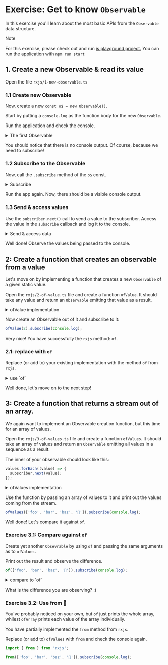 # Exercise: Get to know `Observable`

In this exercise you'll learn about the most basic APIs from the `Observable` data structure.

> [!NOTE]
> For this exercise, please check out and run [js playground project.](https://github.com/push-based/js-playground)
> You can run the application with `npm run start`

## 1. Create a new Observable & read its value

Open the file `rxjs/1-new-observable.ts`

### 1.1 Create new Observable

Now, create a new `const o$ = new Observable()`.

Start by putting a `console.log` as the function body for the new `Observable`.

Run the application and check the console.

<details>
  <summary>The first Observable</summary>

```ts
// rxjs/exercise1.ts

import { Observable } from 'rxjs';

const o$ = new Observable(() => {
  console.log('im here');
});
```

</details>

You should notice that there is no console output. Of course, because we need to subscribe!

### 1.2 Subscribe to the Observable

Now, call the `.subscribe` method of the `o$` const.

<details>
  <summary>Subscribe</summary>

```ts
// rxjs/1-new-observable.ts

import { Observable } from 'rxjs';

const o$ = new Observable(() => {
  console.log('im here');
});

o$.subscribe();
```

</details>

Run the app again. Now, there should be a visible console output.

### 1.3 Send & access values

Use the `subscriber.next()` call to send a value to the subscriber.
Access the value in the `subscribe` callback and log it to the console.

<details>
  <summary>Send & access data</summary>

```ts
// rxjs/1-new-observable.ts

import { Observable } from 'rxjs';

const o$ = new Observable((subscriber) => {
  console.log('im here');
  subscriber.next(42);
});

o$.subscribe(value => {
  console.log('a value', value);
});
```

</details>


Well done! Observe the values being passed to the console.

## 2: Create a function that creates an observable from a value

Let's move on by implementing a function that creates a new `Observable` of a given static value.

Open the `rxjs/2-of-value.ts` file and create a function `ofValue`. It should take any value and return an
`Observable` emitting that value as a result.

<details>
  <summary>ofValue implementation</summary>

```ts
// 2-of-value.ts

import { Observable } from 'rxjs';

const ofValue = (value) => {
  return new Observable(subscriber => {
    subscriber.next(value);
  })
}

```

</details>

Now create an Observable out of it and subscribe to it:

```ts
ofValue(2).subscribe(console.log);
```

Very nice! You have successfully the `rxjs` method: `of`.

### 2.1: replace with `of`

Replace (or add to) your existing implementation with the method `of` from `rxjs`.

<details>
  <summary>use `of`</summary>

```ts
// 2-of-value.ts

import { of } from 'rxjs';

of(2).subscribe(console.log);

```

</details>

Well done, let's move on to the next step!

## 3: Create a function that returns a stream out of an array.

We again want to implement an Observable creation function, but this time for an array of values.

Open the `rxjs/3-of-values.ts` file and create a function `ofValues`. It should take an array of values and return an
`Observable` emitting all values in a sequence as a result.

The inner of your observable should look like this:

```ts
values.forEach((value) => {
  subscriber.next(value);
});
```

<details>
  <summary>ofValues implementation</summary>

```ts
// rxjs/3-of-values.ts

import { Observable } from 'rxjs';

const ofValues = (values) => {
  return new Observable((subscriber) => {
    // feed subscriber with values
    values.forEach((value) => {
      subscriber.next(value);
    });
  });
};


```

</details>

Use the function by passing an array of values to it and print out the values coming from the stream.

```ts
ofValues(['foo', 'bar', 'baz', '💩']).subscribe(console.log);
```

Well done! Let's compare it against `of`.

### Exercise 3.1: Compare against `of`

Create yet another `Obsevrable` by using `of` and passing the same arguments as to `ofValues`.

Print out the result and observe the difference.

```ts
of(['foo', 'bar', 'baz', '💩']).subscribe(console.log);
```

<details>
  <summary>compare to `of`</summary>

```ts
// rxjs/exercise3.ts

import { Observable, of } from 'rxjs';

const ofValues = (values) => {
  return new Observable((subscriber) => {
    // feed subscriber with values
    values.forEach((value) => {
      subscriber.next(value);
    });
  });
};


ofValues(['foo', 'bar', 'baz', '💩']).subscribe(console.log);

of(['foo', 'bar', 'baz', '💩']).subscribe(console.log);

```

</details>

What is the difference you are observing? :)


### Exercise 3.2: Use from 🎉

You've probably noticed on your own, but `of` just prints the whole array, whilest `ofArray` prints
each value of the array individually.

You have partially implemented the `from` method from `rxjs`.

Replace (or add to) `ofValues` with `from` and check the console again.

```ts
import { from } from 'rxjs';

from(['foo', 'bar', 'baz', '💩']).subscribe(console.log);
```
